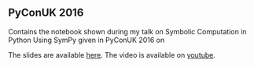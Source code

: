 ## PyConUK 2016

Contains the notebook shown during my talk on Symbolic Computation in Python Using SymPy
given in PyConUK 2016 on 

The slides are available [here](https://slides.com/leosartaj/sympy/live#/).
The video is available on [youtube](https://www.youtube.com/watch?v=f4cXX0wa9VM).

